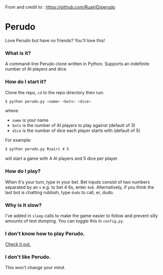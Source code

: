 

From and credit to :
https://github.com/RuairiD/perudo


# Perudo
Love Perudo but have no friends? You'll love this!
### What is it?
A command-line Perudo clone written in Python. Supports an indefinite number of AI players and dice.

### How do I start it?
Clone the repo, `cd` to the repo directory then run:

```sh
$ python perudo.py <name> <bots> <dice>
```

where:
  - `name` is your name
  - `bots` is the number of AI players to play against (default of 3)
  - `dice` is the number of dice each player starts with (default of 5)

For example:
```sh
$ python perudo.py Ruairi 4 5
```
will start a game with 4 AI players and 5 dice per player.

### How do I play?
When it's your turn, type in your bet. Bet inputs consist of two numbers separated by an `x` e.g. to bet 4 6s, enter `4x6`. Alternatively, if you think the last bot is chatting rubbish, type `dudo` to call, er, dudo.

### Why is it slow?
I've added in `sleep` calls to make the game easier to follow and prevent silly amounts of text dumping. You can toggle this in `config.py`.

### I don't know how to play Perudo.
[Check it out.](http://www.perudo.com/perudo-rules.html)

### I don't like Perudo.
This won't change your mind.
